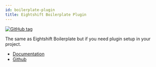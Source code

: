 ```yaml
---
id: boilerplate-plugin
title: Eightshift Boilerplate Plugin
---
```


[![GitHub tag](https://img.shields.io/github/tag/infinum/eightshift-boilerplate-plugin.svg?style=for-the-badge)](https://github.com/infinum/eightshift-boilerplate-plugin)

The same as Eightshift Boilerplate but if you need plugin setup in your project.

* [Documentation](/docs/welcome)
* [Github](https://github.com/infinum/eightshift-boilerplate-plugin)

